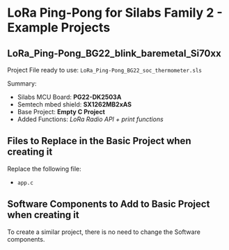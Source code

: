 
# LoRa Ping-Pong for Silabs Family 2 - Example Projects

## LoRa_Ping-Pong_BG22_blink_baremetal_Si70xx

Project File ready to use: `LoRa_Ping-Pong_BG22_soc_thermometer.sls`

Summary:
-	Silabs MCU Board: **PG22-DK2503A**
-	Semtech mbed shield: **SX1262MB2xAS**
-	Base Project: **Empty C Project**
-	Added Functions: *LoRa Radio API + print functions*

## Files to Replace in the Basic Project when creating it

Replace the following file:
-	`app.c`

## Software Components to Add to Basic Project when creating it

To create a similar project, there is no need to change the Software components.